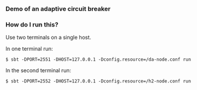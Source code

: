 ### Demo of an adaptive circuit breaker

### How do I run this?

Use two terminals on a single host.

In one terminal run:

```
$ sbt -DPORT=2551 -DHOST=127.0.0.1 -Dconfig.resource=/da-node.conf run
```

In the second terminal run:

```
$ sbt -DPORT=2552 -DHOST=127.0.0.1 -Dconfig.resource=/h2-node.conf run

